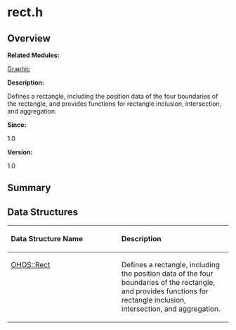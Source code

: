 # rect.h<a name="ZH-CN_TOPIC_0000001055078117"></a>

## **Overview**<a name="section123421970093527"></a>

**Related Modules:**

[Graphic](Graphic.md)

**Description:**

Defines a rectangle, including the position data of the four boundaries of the rectangle, and provides functions for rectangle inclusion, intersection, and aggregation. 

**Since:**

1.0

**Version:**

1.0

## **Summary**<a name="section1254139013093527"></a>

## Data Structures<a name="nested-classes"></a>

<a name="table1568256081093527"></a>
<table><thead align="left"><tr id="row883962698093527"><th class="cellrowborder" valign="top" width="50%" id="mcps1.1.3.1.1"><p id="p1598186827093527"><a name="p1598186827093527"></a><a name="p1598186827093527"></a>Data Structure Name</p>
</th>
<th class="cellrowborder" valign="top" width="50%" id="mcps1.1.3.1.2"><p id="p103574754093527"><a name="p103574754093527"></a><a name="p103574754093527"></a>Description</p>
</th>
</tr>
</thead>
<tbody><tr id="row97087790093527"><td class="cellrowborder" valign="top" width="50%" headers="mcps1.1.3.1.1 "><p id="p1798224373093527"><a name="p1798224373093527"></a><a name="p1798224373093527"></a><a href="OHOS-Rect.md">OHOS::Rect</a></p>
</td>
<td class="cellrowborder" valign="top" width="50%" headers="mcps1.1.3.1.2 "><p id="p84935159093527"><a name="p84935159093527"></a><a name="p84935159093527"></a>Defines a rectangle, including the position data of the four boundaries of the rectangle, and provides functions for rectangle inclusion, intersection, and aggregation. </p>
</td>
</tr>
</tbody>
</table>

